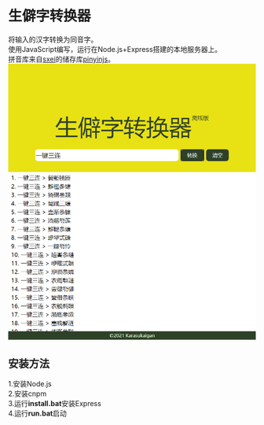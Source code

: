 # 生僻字转换器
将输入的汉字转换为同音字。  
使用JavaScript编写，运行在Node.js+Express搭建的本地服务器上。  
拼音库来自[sxei](https://github.com/sxei)的储存库[pinyinjs](https://github.com/sxei/pinyinjs)。  
<img src="https://github.com/Karasukaigan/uncommon-word-converter/blob/main/public/img/screenshot.png" alt="生僻字转换器" style="width: 700px;">
## 安装方法
1.安装Node.js  
2.安装cnpm  
3.运行**install.bat**安装Express  
4.运行**run.bat**启动  
